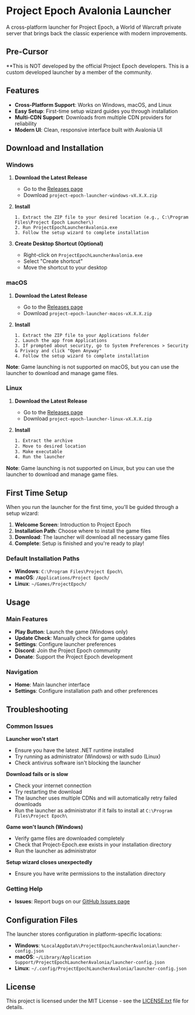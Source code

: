 # Project Epoch Avalonia Launcher

A cross-platform launcher for Project Epoch, a World of Warcraft private server that brings back the classic experience with modern improvements.

## Pre-Cursor
**This is NOT developed by the official Project Epoch developers. This is a custom developed launcher by a member of the community.

## Features

- **Cross-Platform Support**: Works on Windows, macOS, and Linux
- **Easy Setup**: First-time setup wizard guides you through installation
- **Multi-CDN Support**: Downloads from multiple CDN providers for reliability
- **Modern UI**: Clean, responsive interface built with Avalonia UI

## Download and Installation

### Windows

1. **Download the Latest Release**
   - Go to the [Releases page](https://github.com/cwhit1234/ProjectEpochLauncherAvalonia/releases)
   - Download `project-epoch-launcher-windows-vX.X.X.zip`

2. **Install**
   ```
   1. Extract the ZIP file to your desired location (e.g., C:\Program Files\Project Epoch Launcher\)
   2. Run ProjectEpochLauncherAvalonia.exe
   3. Follow the setup wizard to complete installation
   ```

3. **Create Desktop Shortcut (Optional)**
   - Right-click on `ProjectEpochLauncherAvalonia.exe`
   - Select "Create shortcut"
   - Move the shortcut to your desktop

### macOS

1. **Download the Latest Release**
   - Go to the [Releases page](https://github.com/Project-Epoch/ProjectEpochLauncherAvalonia/releases)
   - Download `project-epoch-launcher-macos-vX.X.X.zip`

2. **Install**
   ```
   1. Extract the ZIP file to your Applications folder
   2. Launch the app from Applications
   3. If prompted about security, go to System Preferences > Security & Privacy and click "Open Anyway"
   4. Follow the setup wizard to complete installation
   ```

**Note**: Game launching is not supported on macOS, but you can use the launcher to download and manage game files.

### Linux

1. **Download the Latest Release**
   - Go to the [Releases page](https://github.com/Project-Epoch/ProjectEpochLauncherAvalonia/releases)
   - Download `project-epoch-launcher-linux-vX.X.X.zip`

2. **Install**
   ```bash
   1. Extract the archive   
   2. Move to desired location
   3. Make executable
   4. Run the launcher
   ```

**Note**: Game launching is not supported on Linux, but you can use the launcher to download and manage game files.

## First Time Setup

When you run the launcher for the first time, you'll be guided through a setup wizard:

1. **Welcome Screen**: Introduction to Project Epoch
2. **Installation Path**: Choose where to install the game files
3. **Download**: The launcher will download all necessary game files
4. **Complete**: Setup is finished and you're ready to play!

### Default Installation Paths

- **Windows**: `C:\Program Files\Project Epoch\`
- **macOS**: `/Applications/Project Epoch/`
- **Linux**: `~/Games/ProjectEpoch/`

## Usage

### Main Features

- **Play Button**: Launch the game (Windows only)
- **Update Check**: Manually check for game updates
- **Settings**: Configure launcher preferences
- **Discord**: Join the Project Epoch community
- **Donate**: Support the Project Epoch development

### Navigation

- **Home**: Main launcher interface
- **Settings**: Configure installation path and other preferences

## Troubleshooting

### Common Issues

**Launcher won't start**
- Ensure you have the latest .NET runtime installed
- Try running as administrator (Windows) or with sudo (Linux)
- Check antivirus software isn't blocking the launcher

**Download fails or is slow**
- Check your internet connection
- Try restarting the download
- The launcher uses multiple CDNs and will automatically retry failed downloads
- Run the launcher as administrator if it fails to install at `C:\Program Files\Project Epoch\`

**Game won't launch (Windows)**
- Verify game files are downloaded completely
- Check that Project-Epoch.exe exists in your installation directory
- Run the launcher as administrator

**Setup wizard closes unexpectedly**
- Ensure you have write permissions to the installation directory

### Getting Help
- **Issues**: Report bugs on our [GitHub Issues page](https://github.com/cwhit1234/ProjectEpochLauncherAvalonia/issues)

## Configuration Files

The launcher stores configuration in platform-specific locations:

- **Windows**: `%LocalAppData%\ProjectEpochLauncherAvalonia\launcher-config.json`
- **macOS**: `~/Library/Application Support/ProjectEpochLauncherAvalonia/launcher-config.json`
- **Linux**: `~/.config/ProjectEpochLauncherAvalonia/launcher-config.json`

## License

This project is licensed under the MIT License - see the [LICENSE.txt](LICENSE.txt) file for details.
